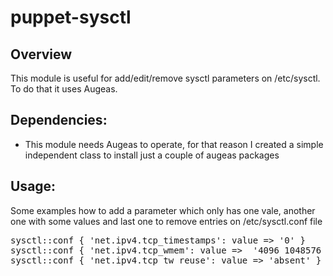 puppet-sysctl
=============

Overview
--------

This module is useful for add/edit/remove sysctl parameters on /etc/sysctl. To do that it uses Augeas.

Dependencies:
------------

- This module needs Augeas to operate, for that reason I created a simple independent class to install just a couple of augeas packages

Usage:
-----

Some examples how to add a parameter which only has one vale, another one with some values and last one to remove entries on /etc/sysctl.conf file

<pre>
sysctl::conf { 'net.ipv4.tcp_timestamps': value => '0' }
sysctl::conf { 'net.ipv4.tcp_wmem': value =>  '4096 1048576 8388608' }
sysctl::conf { 'net.ipv4.tcp_tw_reuse': value => 'absent' }
</pre>
